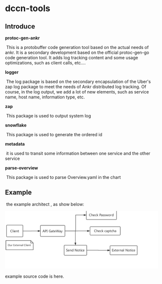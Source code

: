 # dccn-tools



## Introduce

**protoc-gen-ankr**

​     This is a protobuffer code generation tool based on the actual needs of ankr. It is a secondary development based on the official protoc-gen-go code generation tool. It adds log tracking content and some usage optimizations, such as client calls, etc....



**logger**

​     The log package is based on the secondary encapsulation of the Uber's zap log package to meet the needs of Ankr distributed log tracking. Of course, in the log output, we add a lot of new elements, such as service name, host name, information type, etc.



**zap**

​		This package is used to output system log



**snowflake**

​		This package is used to generate the ordered id



**metadata**

​		it is used to transit some information between one service and the other service

**parse-overview**
        
​		This package is used to parse Overview.yaml in the chart

## Example

​		the example architect , as show below:



![DistributeTrace](./img/DistributeTrace.png)

example source  code is here.

